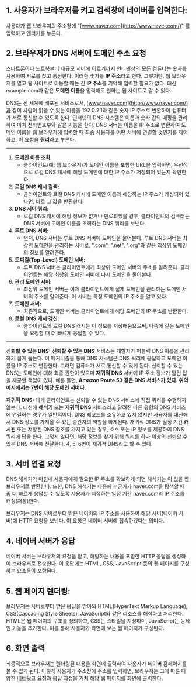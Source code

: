 ## 1. 사용자가 브라우저를 켜고 검색창에 네이버를 입력한다:

사용자가 웹 브라우저의 주소창에 "[www.naver.com](http://www.naver.com/)" 를 입력하고 엔터키를 누른다. 

## 2. 브라우저가 DNS 서버에 도메인 주소 요청

스마트폰이나 노트북부터 대규모 서버에 이르기까지 인터넷상의 모든 컴퓨터는 숫자를 사용하여 서로를 찾고 통신한다. 이러한 숫자를 **IP 주소**라고 한다. 그렇지만, 웹 브라우저를 열고 웹 사이트로 이동할 때는 긴 **IP 주소**를 기억해 입력할 필요가 없다. 대신 example.com과 같은 **도메인 이름**을 입력해도 원하는 웹 사이트로 갈 수 있다.

DNS는 전 세계에 배포된 서비스로서, [www.naver.com](http://www.naver.com/)과 같이 사람이 읽을 수 있는 이름을 192.0.2.1과 같은 숫자 IP 주소로 변환하여 컴퓨터가 서로 통신할 수 있도록 한다. 인터넷의 DNS 시스템은 이름과 숫자 간의 매핑을 관리하여 마치 전화번호부와 같은 기능을 한다. DNS 서버는 이름을 IP 주소로 변환하여 도메인 이름을 웹 브라우저에 입력할 때 최종 사용자를 어떤 서버에 연결할 것인지를 제어하고, 이 요청을 **쿼리**라고 부른다.

---

1. **도메인 이름 조회:**
    - 클라이언트(예: 웹 브라우저)가 도메인 이름을 포함한 URL을 입력하면, 우선적으로 로컬 DNS 캐시에 해당 도메인에 대한 IP 주소가 저장되어 있는지 확인한다.
2. **로컬 DNS 캐시 검색:**
    - 클라이언트의 로컬 DNS 캐시에 도메인 이름과 해당하는 IP 주소가 캐싱되어 있다면, 바로 그 값을 반환한다.
3. **DNS 서버 쿼리:**
    - 로컬 DNS 캐시에 해당 정보가 없거나 만료되었을 경우, 클라이언트의 컴퓨터는 DNS 서버에 도메인 이름을 조회하는 DNS 쿼리를 보낸다.
4. **루트 DNS 서버:**
    - 먼저, DNS 서버는 루트 DNS 서버에 도메인을 물어본다. 루트 DNS 서버는 최상위 도메인을 관리하는 서버로, ".com", ".net", ".org"와 같은 최상위 도메인의 정보를 알려준다.
5. **토피컬(Top-Level) 도메인 서버:**
    - 루트 DNS 서버는 클라이언트에게 최상위 도메인 서버의 주소를 알려준다. 클라이언트는 해당 최상위 도메인 서버에 다시 도메인을 물어본다.
6. **관리 도메인 서버:**
    - 최상위 도메인 서버는 이제 클라이언트에게 실제 도메인을 관리하는 도메인 서버의 주소를 알려준다. 이 서버는 특정 도메인의 IP 주소를 알고 있다.
7. **도메인 서버:**
    - 최종적으로, 도메인 서버는 클라이언트에게 해당 도메인의 IP 주소를 반환한다.
8. **로컬 DNS 캐시 갱신:**
    - 클라이언트의 로컬 DNS 캐시는 이 정보를 저장해둠으로써, 나중에 같은 도메인을 요청할 때 더 빠르게 응답할 수 있다.

---

**신뢰할 수 있는 DNS:** **신뢰할 수 있는 DNS** 서비스는 개발자가 퍼블릭 DNS 이름을 관리하기 쉽게 돕는다. 이 메커니즘을 통해 DNS 시스템은 DNS 쿼리에 응답하고 도메인 이름을 IP 주소로 변환한다. 그러면 컴퓨터가 서로 통신할 수 있게 된다. 신뢰할 수 있는 DNS는 도메인에 대해 최종 권한이 있으며 **재귀적 DNS** 서버에 IP 주소 정보가 담긴 답을 제공할 책임이 있다. 예를 들면, **Amazon Route 53 같은 DNS 서비스가 있다. 위의 예시에서는 7번이 해당 도메인 서버다.**

**재귀적 DNS:** 대개 클라이언트는 신뢰할 수 있는 DNS 서비스에 직접 쿼리를 수행하지 않는다. 대신에 **해석기** 또는 **재귀적 DNS** 서비스라고 알려진 다른 유형의 DNS 서비스에 연결하는 경우가 일반적이다. DNS 레코드를 소유하고 있지 않지만 사용자를 대신해서 DNS 정보를 가져올 수 있는 중간자의 역할을 하게된다. 재귀적 DNS가 일정 기간 **캐시된** 또는 저장된 DNS 참조를 가지고 있는 경우, 소스 또는 IP 정보를 제공하여 DNS 쿼리에 답을 한다. 그렇지 않다면, 해당 정보를 찾기 위해 쿼리를 하나 이상의 신뢰할 수 있는 DNS 서버에 전달한다. 4, 5, 6번이 재귀적 DNS라고 할 수 있다.

## 3. 서버 연결 요청

DNS 해석기가 마침내 사용자에게 필요한 IP 주소를 확보하게 되면 해석기는 이 값을 웹 브라우저로 반환한다. 또한, DNS 해석기는 다음에 누군가가 naver.com을 탐색할 때 좀 더 빠르게 응답할 수 있도록 사용자가 지정하는 일정 기간 naver.com의 IP 주소를 캐싱(저장)한다.

브라우저는 DNS 서버로부터 받은 네이버의 IP 주소를 사용하여 해당 서버(네이버 서버)에 HTTP 요청을 보낸다. 이 요청은 네이버 서버에 접속하겠다는 의미다. 

## 4. 네이버 서버가 응답

네이버 서버는 브라우저의 요청을 받고, 해당하는 내용을 포함한 HTTP 응답을 생성하여 브라우저로 전송한다. 이 응답에는 HTML, CSS, JavaScript 등의 웹 페이지를 구성하는 요소들이 포함된다. 

## 5. 웹 페이지 렌더링:

브라우저는 서버로부터 받은 응답을 받아와 HTML(HyperText Markup Language), CSS(Cascading Style Sheets), JavaScript와 같은 리소스를 해석하고 처리한다. HTML은 웹 페이지의 구조를 정의하고, CSS는 스타일을 지정하며, JavaScript는 동적인 기능을 추가한다. 이를 통해 사용자가 화면에 보는 웹 페이지가 구성된다. 

## 6. 화면 출력

최종적으로 브라우저는 렌더링된 내용을 화면에 출력하여 사용자가 네이버 홈페이지를 볼 수 있게 된다. 이렇게 사용자가 주소창에 주소를 입력하면, 브라우저는 그에 따른 다양한 네트워크 요청과 응답 과정을 거쳐 해당 웹 페이지를 화면에 출력한다.
